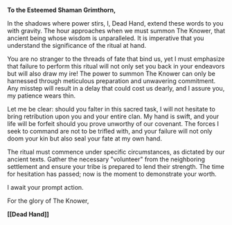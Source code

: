 **To the Esteemed Shaman Grimthorn,**

In the shadows where power stirs, I, Dead Hand, extend these words to you with gravity. The hour approaches when we must summon The Knower, that ancient being whose wisdom is unparalleled. It is imperative that you understand the significance of the ritual at hand.

You are no stranger to the threads of fate that bind us, yet I must emphasize that failure to perform this ritual will not only set you back in your endeavors but will also draw my ire! The power to summon The Knower can only be harnessed through meticulous preparation and unwavering commitment. Any misstep will result in a delay that could cost us dearly, and I assure you, my patience wears thin.

Let me be clear: should you falter in this sacred task, I will not hesitate to bring retribution upon you and your entire clan. My hand is swift, and your life will be forfeit should you prove unworthy of our covenant. The forces I seek to command are not to be trifled with, and your failure will not only doom your kin but also seal your fate at my own hand.

The ritual must commence under specific circumstances, as dictated by our ancient texts. Gather the necessary "volunteer" from the neighboring settlement and ensure your tribe is prepared to lend their strength. The time for hesitation has passed; now is the moment to demonstrate your worth.

I await your prompt action.

For the glory of The Knower,

**[[Dead Hand]]**